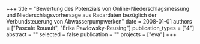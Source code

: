 +++
title = "Bewertung des Potenzials von Online-Niederschlagsmessung und Niederschlagsvorhersage aus Radardaten bezüglich der Verbundsteuerung von Abwasserpumpwerken"
date = 2008-01-01
authors = ["Pascale Rouault", "Erika Pawlowsky-Reusing"]
publication_types = ["4"]
abstract = ""
selected = false
publication = ""
projects = ["eva"]
+++

